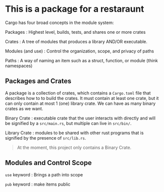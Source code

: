 # This is a package for a restaraunt

Cargo has four broad concepts in the module system:

Packages
: Highest level, builds, tests, and shares one or more crates

Crates
: A tree of modules that produces a library AND/OR executable.

Modules (and use)
: Control the organization, scope, and privacy of paths

Paths
: A way of naming an item such as a struct, function, or module (think namespaces)

## Packages and Crates

A package is a collection of crates, which contains a `Cargo.toml` file that
describes how to to build the crates. It must contain at least one crate, but
it can only contain at most 1 (one) library crate. We can have as many binary
crates as we want.

Binary Crate
: executable crate that the user interacts with directly and will be signified
  by a `src/main.rs`, but multiple can live in `src/bin/`.

Library Crate
: modules to be shared with other rust programs that is signified by the 
  presence of `src/lib.rs`.

> At the moment, this project only contains a Binary Crate.

## Modules and Control Scope

`use` keyword
: Brings a path into scope

`pub` keyword
: make items public


